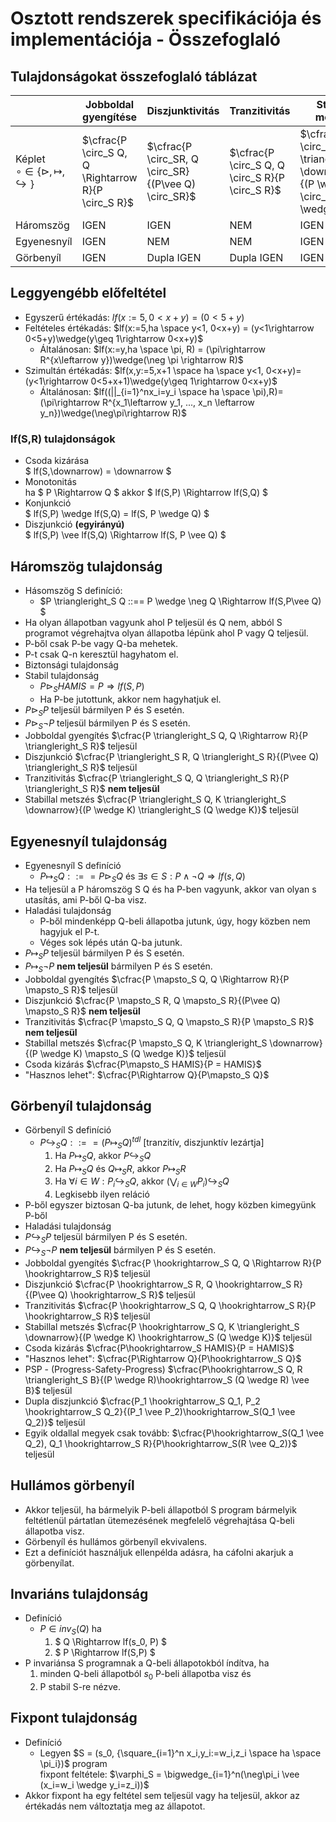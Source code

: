 <script type="text/x-mathjax-config">
    MathJax.Hub.Config({
      tex2jax: {
        skipTags: ['script', 'noscript', 'style', 'textarea', 'pre'],
        inlineMath: [['$','$']]
      }
    });
</script>
<script src="https://cdn.mathjax.org/mathjax/latest/MathJax.js?config=TeX-AMS-MML_HTMLorMML" type="text/javascript"></script>

# Osztott rendszerek specifikációja és implementációja - Összefoglaló

## Tulajdonságokat összefoglaló táblázat

|                                                                        | Jobboldal gyengítése                                | Diszjunktivitás                                      | Tranzitivitás                                   | Stabillal metszés                                                                       | Csoda kizárása                       | PSP                                                                                                     |
| ---------------------------------------------------------------------- | --------------------------------------------------- | ---------------------------------------------------- | ----------------------------------------------- | --------------------------------------------------------------------------------------- | ------------------------------------ | ------------------------------------------------------------------------------------------------------- |
| Képlet <br> $\circ \in \{ \triangleright, \mapsto, \hookrightarrow \}$ | $\cfrac{P \circ_S Q, Q \Rightarrow R}{P \circ_S R}$ | $\cfrac{P \circ_SR, Q \circ_SR}{(P\vee Q) \circ_SR}$ | $\cfrac{P \circ_S Q, Q \circ_S R}{P \circ_S R}$ | $\cfrac{P \circ_S Q, K \triangleright_S \downarrow}{(P \wedge K) \circ_S (Q \wedge K)}$ | $\cfrac{P \circ_S HAMIS}{P = HAMIS}$ | $\cfrac{P\hookrightarrow_S Q, R \triangleright_S B}{(P \wedge R)\hookrightarrow_S (Q \wedge R) \vee B}$ |
| Háromszög                                                              | IGEN                                                | IGEN                                                 | NEM                                             | IGEN                                                                                    | ?                                    | -                                                                                                       |
| Egyenesnyíl                                                            | IGEN                                                | NEM                                                  | NEM                                             | IGEN                                                                                    | IGEN                                 | -                                                                                                       |
| Görbenyíl                                                              | IGEN                                                | Dupla IGEN                                           | Dupla IGEN                                      | IGEN                                                                                    | IGEN                                 | IGEN                                                                                                    |

## Leggyengébb előfeltétel

- Egyszerű értékadás: $lf(x:=5, 0<x+y) = (0<5+y)$
- Feltételes értékadás: $lf(x:=5,ha \space y<1, 0<x+y) = (y<1\rightarrow 0<5+y)\wedge(y\geq 1\rightarrow 0<x+y)$
  - Általánosan: $lf(x:=y,ha \space \pi, R) = (\pi\rightarrow R^{x\leftarrow y})\wedge(\neg \pi \rightarrow R)$
- Szimultán értékadás: $lf(x,y:=5,x+1 \space ha \space y<1, 0<x+y)=(y<1\rightarrow 0<5+x+1)\wedge(y\geq 1\rightarrow 0<x+y)$
  - Általánosan: $lf((||_{i=1}^nx_i=y_i \space ha \space \pi),R)=(\pi\rightarrow R^{x_1\leftarrow y_1, ..., x_n \leftarrow y_n})\wedge(\neg\pi\rightarrow R)$

### lf(S,R) tulajdonságok

- Csoda kizárása  
   $ lf(S,\downarrow) = \downarrow $
- Monotonitás  
   ha $ P \Rightarrow Q $ akkor $ lf(S,P) \Rightarrow lf(S,Q) $
- Konjunkció  
   $ lf(S,P) \wedge lf(S,Q) = lf(S, P \wedge Q) $
- Diszjunkció **(egyirányú)**  
   $ lf(S,P) \vee lf(S,Q) \Rightarrow lf(S, P \vee Q) $

## Háromszög tulajdonság

- Hásomszög S definíció:
  - $P \triangleright_S Q ::== P \wedge \neg Q \Rightarrow lf(S,P\vee Q) $
- Ha olyan állapotban vagyunk ahol P teljesül és Q nem, abból S programot végrehajtva olyan állapotba lépünk ahol P vagy Q teljesül.
- P-ből csak P-be vagy Q-ba mehetek.
- P-t csak Q-n keresztül hagyhatom el.
- Biztonsági tulajdonság
- Stabil tulajdonság
  - $P\triangleright_S HAMIS = P \Rightarrow lf(S,P)$
  - Ha P-be jutottunk, akkor nem hagyhatjuk el.
- $P\triangleright_S P$ teljesül bármilyen P és S esetén.
- $P\triangleright_S \neg P$ teljesül bármilyen P és S esetén.
- Jobboldal gyengítés $\cfrac{P \triangleright_S Q, Q \Rightarrow R}{P \triangleright_S R}$ teljesül
- Diszjunkció $\cfrac{P \triangleright_S R, Q \triangleright_S R}{(P\vee Q) \triangleright_S R}$ teljesül
- Tranzitivitás $\cfrac{P \triangleright_S Q, Q \triangleright_S R}{P \triangleright_S R}$ **nem teljesül**
- Stabillal metszés $\cfrac{P \triangleright_S Q, K \triangleright_S \downarrow}{(P \wedge K) \triangleright_S (Q \wedge K)}$ teljesül

## Egyenesnyíl tulajdonság

- Egyenesnyíl S definíció
  - $P\mapsto_S Q ::== P\triangleright_S Q$ és $\exists s \in S: P \wedge \neg Q \Rightarrow lf(s,Q)$
- Ha teljesül a P háromszög S Q és ha P-ben vagyunk, akkor van olyan s utasítás, ami P-ből Q-ba visz.
- Haladási tulajdonság
  - P-ből mindenképp Q-beli állapotba jutunk, úgy, hogy közben nem hagyjuk el P-t.
  - Véges sok lépés után Q-ba jutunk.
- $P\mapsto_S P$ teljesül bármilyen P és S esetén.
- $P\mapsto_S \neg P$ **nem teljesül** bármilyen P és S esetén.
- Jobboldal gyengítés $\cfrac{P \mapsto_S Q, Q \Rightarrow R}{P \mapsto_S R}$ teljesül
- Diszjunkció $\cfrac{P \mapsto_S R, Q \mapsto_S R}{(P\vee Q) \mapsto_S R}$ **nem teljesül**
- Tranzitivitás $\cfrac{P \mapsto_S Q, Q \mapsto_S R}{P \mapsto_S R}$ **nem teljesül**
- Stabillal metszés $\cfrac{P \mapsto_S Q, K \triangleright_S \downarrow}{(P \wedge K) \mapsto_S (Q \wedge K)}$ teljesül
- Csoda kizárás $\cfrac{P\mapsto_S HAMIS}{P = HAMIS}$
- "Hasznos lehet": $\cfrac{P\Rightarrow Q}{P\mapsto_S Q}$

## Görbenyíl tulajdonság

- Görbenyíl S definíció
  - $P \hookrightarrow_S Q ::== (P \mapsto_S Q)^{tdl}$ [tranzitív, diszjunktív lezártja]
    1. Ha $P\mapsto_S Q$, akkor $P\hookrightarrow_S Q$
    2. Ha $P\mapsto_S Q$ és $Q\mapsto_S R$, akkor $P\mapsto_S R$
    3. Ha $\forall i \in W:P_i\hookrightarrow_S Q$, akkor $(\bigvee_{i \in W}P_i)\hookrightarrow_S Q$
    4. Legkisebb ilyen reláció
- P-ből egyszer biztosan Q-ba jutunk, de lehet, hogy közben kimegyünk P-ből
- Haladási tulajdonság
- $P\hookrightarrow_S P$ teljesül bármilyen P és S esetén.
- $P\hookrightarrow_S \neg P$ **nem teljesül** bármilyen P és S esetén.
- Jobboldal gyengítés $\cfrac{P \hookrightarrow_S Q, Q \Rightarrow R}{P \hookrightarrow_S R}$ teljesül
- Diszjunkció $\cfrac{P \hookrightarrow_S R, Q \hookrightarrow_S R}{(P\vee Q) \hookrightarrow_S R}$ teljesül
- Tranzitivitás $\cfrac{P \hookrightarrow_S Q, Q \hookrightarrow_S R}{P \hookrightarrow_S R}$ teljesül
- Stabillal metszés $\cfrac{P \hookrightarrow_S Q, K \triangleright_S \downarrow}{(P \wedge K) \hookrightarrow_S (Q \wedge K)}$ teljesül
- Csoda kizárás $\cfrac{P\hookrightarrow_S HAMIS}{P = HAMIS}$
- "Hasznos lehet": $\cfrac{P\Rightarrow Q}{P\hookrightarrow_S Q}$
- PSP - (Progress-Safety-Progress) $\cfrac{P\hookrightarrow_S Q, R \triangleright_S B}{(P \wedge R)\hookrightarrow_S (Q \wedge R) \vee B}$ teljesül
- Dupla diszjunkció $\cfrac{P_1 \hookrightarrow_S Q_1, P_2 \hookrightarrow_S Q_2}{(P_1 \vee P_2)\hookrightarrow_S(Q_1 \vee Q_2)}$ teljesül
- Egyik oldallal megyek csak tovább: $\cfrac{P\hookrightarrow_S(Q_1 \vee Q_2), Q_1 \hookrightarrow_S R}{P\hookrightarrow_S(R \vee Q_2)}$ teljesül

## Hullámos görbenyíl

- Akkor teljesül, ha bármelyik P-beli állapotból S program bármelyik feltétlenül pártatlan ütemezésének megfelelő végrehajtása Q-beli állapotba visz.
- Görbenyíl és hullámos görbenyíl ekvivalens.
- Ezt a definíciót használjuk ellenpélda adásra, ha cáfolni akarjuk a görbenyílat.

## Invariáns tulajdonság

- Definíció
  - $P \in inv_S(Q)$ ha
    1. $ Q \Rightarrow lf(s_0, P) $
    2. $ P \Rightarrow lf(S,P) $
- P invariánsa S programnak a Q-beli állapotokból índítva, ha
  1. minden Q-beli állapotból $s_0$ P-beli állapotba visz és
  2. P stabil S-re nézve.

## Fixpont tulajdonság

- Definíció
  - Legyen $S = (s_0, {\square_{i=1}^n x_i,y_i:=w_i,z_i \space ha \space \pi_i})$ program  
    fixpont feltétele: $\varphi_S = \bigwedge_{i=1}^n(\neg\pi_i \vee (x_i=w_i \wedge y_i=z_i))$
- Akkor fixpont ha egy feltétel sem teljesül vagy ha teljesül, akkor az értékadás nem változtatja meg az állapotot.
